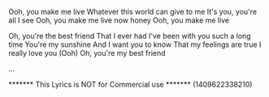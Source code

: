 Ooh, you make me live
Whatever this world can give to me
It's you, you're all I see
Ooh, you make me live now honey
Ooh, you make me live

Oh, you're the best friend
That I ever had
I've been with you such a long time
You're my sunshine
And I want you to know
That my feelings are true
I really love you
(Ooh) Oh, you're my best friend

...

******* This Lyrics is NOT for Commercial use *******
(1409622338210)